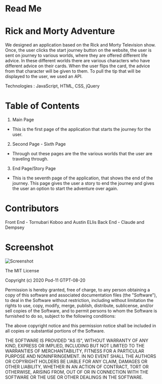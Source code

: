 # Read Me

# Rick and Morty Adventure

We designed an application based on the Rick and Morty Television show. Once, the user clicks the start journey button on the website, the user is sent on journey to various worlds, where they are offered different life advice. In these different worlds there are various characters who have different advice on their cards. When the user flips the card, the advice from that character will be given to them. To pull the tip that will be displayed to the user, we used an API.

Technologies : JavaScript, HTML, CSS, jQuery

# Table of Contents 
1. Main Page
- This is the first page of the application that starts the journey for the user. 
2. Second Page - Sixth Page
- Through out these pages are the the various worlds that the user are traveling through. 
3. End Page/Story Page
- This is the seventh page of the application, that shows the end of the journey. This page gives the user a story to end the journey and gives the user an option to start the adventure over again. 


# Contributors 
Front End - Tornubari Koboo and Austin ELlis
Back End -  Claude and Dempsey 

# Screenshot

![Screenshot](application-screenshot.png)

The MIT License

Copyright (c) 2020 Pod-11 GTPT-08-20

Permission is hereby granted, free of charge, to any person obtaining a copy
of this software and associated documentation files (the "Software"), to deal
in the Software without restriction, including without limitation the rights
to use, copy, modify, merge, publish, distribute, sublicense, and/or sell
copies of the Software, and to permit persons to whom the Software is
furnished to do so, subject to the following conditions:

The above copyright notice and this permission notice shall be included in
all copies or substantial portions of the Software.

THE SOFTWARE IS PROVIDED "AS IS", WITHOUT WARRANTY OF ANY KIND, EXPRESS OR
IMPLIED, INCLUDING BUT NOT LIMITED TO THE WARRANTIES OF MERCHANTABILITY,
FITNESS FOR A PARTICULAR PURPOSE AND NONINFRINGEMENT. IN NO EVENT SHALL THE
AUTHORS OR COPYRIGHT HOLDERS BE LIABLE FOR ANY CLAIM, DAMAGES OR OTHER
LIABILITY, WHETHER IN AN ACTION OF CONTRACT, TORT OR OTHERWISE, ARISING FROM,
OUT OF OR IN CONNECTION WITH THE SOFTWARE OR THE USE OR OTHER DEALINGS IN
THE SOFTWARE.
